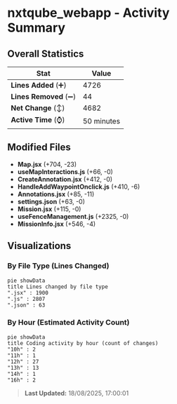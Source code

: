 # nxtqube_webapp - Activity Summary 

## Overall Statistics

| Stat                   | Value                                                             |
| ---------------------- | ----------------------------------------------------------------- |
| **Lines Added** (➕)   | 4726                                          |
| **Lines Removed** (➖) | 44                                        |
| **Net Change** (↕)    | 4682                |
| **Active Time** (⌚)   | 50 minutes |


## Modified Files
- **Map.jsx** (+704, -23)
- **useMapInteractions.js** (+66, -0)
- **CreateAnnotation.jsx** (+412, -0)
- **HandleAddWaypointOnclick.js** (+410, -6)
- **Annotations.jsx** (+85, -11)
- **settings.json** (+63, -0)
- **Mission.jsx** (+115, -0)
- **useFenceManagement.js** (+2325, -0)
- **MissionInfo.jsx** (+546, -4)

## Visualizations

### By File Type (Lines Changed)

```mermaid
pie showData
title Lines changed by file type
".jsx" : 1900
".js" : 2807
".json" : 63
```

### By Hour (Estimated Activity Count)

```mermaid
pie showData
title Coding activity by hour (count of changes)
"10h" : 2
"11h" : 1
"12h" : 27
"13h" : 13
"14h" : 1
"16h" : 2
```


> **Last Updated:** 18/08/2025, 17:00:01